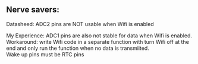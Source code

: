 ## Nerve savers:

Datasheed: ADC2 pins are NOT usable when Wifi is enabled

My Experience: ADC1 pins are also not stable for data when Wifi is enabled. 
Workaround: write Wifi code in a separate function with turn Wifi off at the end and only run the function when no data is transmiited.
<br>
Wake up pins must be RTC pins